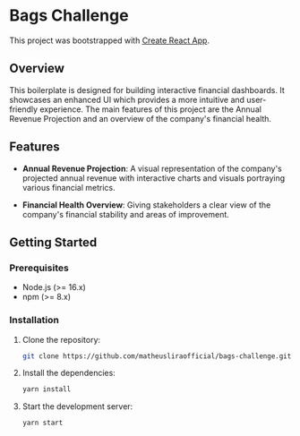 # Bags Challenge

This project was bootstrapped with [Create React App](https://github.com/facebook/create-react-app).

## Overview

This boilerplate is designed for building interactive financial dashboards. It showcases an enhanced UI which provides a more intuitive and user-friendly experience. The main features of this project are the Annual Revenue Projection and an overview of the company's financial health.

## Features

- **Annual Revenue Projection**: A visual representation of the company's projected annual revenue with interactive charts and visuals portraying various financial metrics.
  
- **Financial Health Overview**: Giving stakeholders a clear view of the company's financial stability and areas of improvement.

## Getting Started

### Prerequisites

- Node.js (>= 16.x)
- npm (>= 8.x)

### Installation

1. Clone the repository:

   ```bash
   git clone https://github.com/matheusliraofficial/bags-challenge.git

2. Install the dependencies:

   ```bash
   yarn install
   ```

3. Start the development server:

   ```bash
   yarn start
